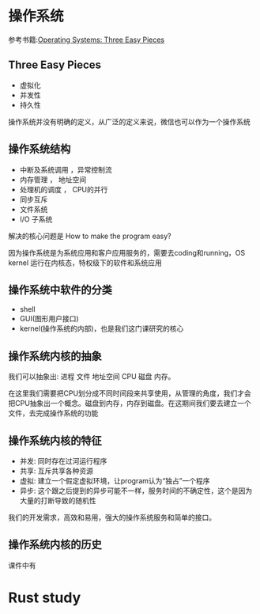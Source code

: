 # 操作系统
 
 参考书籍:[Operating Systems: Three Easy Pieces](https://pages.cs.wisc.edu/~remzi/OSTEP/Chinese/)
 
## Three Easy Pieces

- 虚拟化
- 并发性
- 持久性

操作系统并没有明确的定义，从广泛的定义来说，微信也可以作为一个操作系统

## 操作系统结构

- 中断及系统调用 ，异常控制流
- 内存管理 ， 地址空间
- 处理机的调度 ， CPU的并行
- 同步互斥
- 文件系统
- I/O 子系统

解决的核心问题是 How to make  the program easy?

因为操作系统是为系统应用和客户应用服务的，需要去coding和running，OS kernel 运行在内核态，特权级下的软件和系统应用

## 操作系统中软件的分类

- shell
- GUI(图形用户接口)
- kernel(操作系统的内部)，也是我们这门课研究的核心

## 操作系统内核的抽象

我们可以抽象出: 进程 文件 地址空间 CPU 磁盘 内存。

在这里我们需要把CPU划分成不同时间段来共享使用，从管理的角度，我们才会把CPU抽象出一个概念。磁盘到内存，内存到磁盘。在这期间我们要去建立一个文件，去完成操作系统的功能

## 操作系统内核的特征

- 并发: 同时存在过河运行程序
- 共享: 互斥共享各种资源
- 虚拟: 建立一个假定虚拟环境，让program认为“独占”一个程序
- 异步: 这个跟之后提到的异步可能不一样，服务时间的不确定性，这个是因为大量的打断导致的随机性

我们的开发需求，高效和易用，强大的操作系统服务和简单的接口。

## 操作系统内核的历史

课件中有

# Rust study


